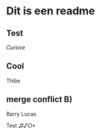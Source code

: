 # Dit is een readme
## Test
_Cursive_
## Cool
Thibe   

## merge conflict B) 
Barry
Lucas


Test
♫♪○•
